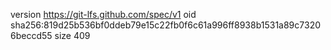 version https://git-lfs.github.com/spec/v1
oid sha256:819d25b536bf0ddeb79e15c22fb0f6c61a996ff8938b1531a89c73206beccd55
size 409
